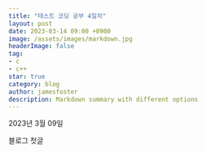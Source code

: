 ```yaml
---
title: "테스트 코딩 공부 4일차"
layout: post
date: 2023-03-14 09:00 +0900
image: /assets/images/markdown.jpg
headerImage: false
tag:
- c
- c++
star: true
category: blog
author: jamesfoster
description: Markdown summary with different options
---
```



2023년 3월 09일

블로그 첫글
